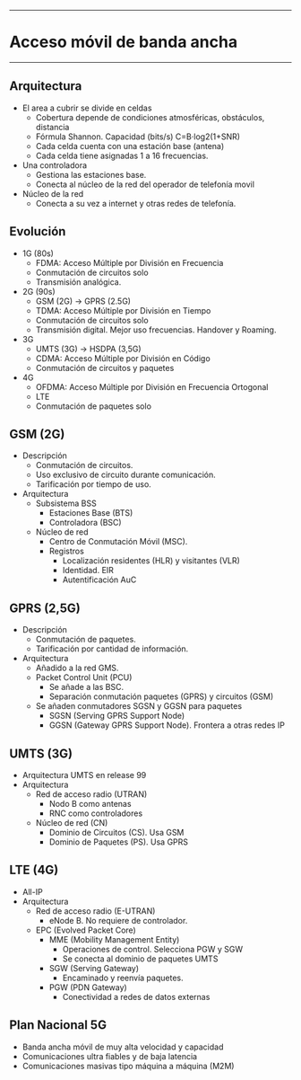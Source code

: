 
---
# Acceso móvil de banda ancha
---
## Arquitectura
- El area a cubrir se divide en celdas
	- Cobertura depende de condiciones atmosféricas, obstáculos, distancia
	- Fórmula Shannon. Capacidad (bits/s) C=B·log2(1+SNR)
	- Cada celda cuenta con una estación base (antena)
	- Cada celda tiene asignadas 1 a 16 frecuencias.
- Una controladora
	- Gestiona las estaciones base.
	- Conecta al núcleo de la red del operador de telefonía movil
- Núcleo de la red 
	- Conecta a su vez a internet y otras redes de telefonía.
## Evolución
- 1G (80s)
	- FDMA: Acceso Múltiple por División en Frecuencia
	- Conmutación de circuitos solo
	- Transmisión analógica.
- 2G (90s)
	- GSM (2G) -> GPRS (2.5G)
	- TDMA: Acceso Múltiple por División en Tiempo
	- Conmutación de circuitos solo
	- Transmisión digital. Mejor uso frecuencias. Handover y Roaming.
- 3G
	- UMTS (3G) -> HSDPA (3,5G)
	- CDMA: Acceso Múltiple por División en Código
	- Conmutación de circuitos y paquetes
- 4G
	- OFDMA: Acceso Múltiple por División en Frecuencia Ortogonal
	- LTE
	- Conmutación de paquetes solo
## GSM (2G)
- Descripción
	- Conmutación de circuitos.
	- Uso exclusivo de circuito durante comunicación.
	- Tarificación por tiempo de uso.
- Arquitectura
	- Subsistema BSS
		- Estaciones Base (BTS)
		- Controladora (BSC)
	- Núcleo de red
		- Centro de Conmutación Móvil (MSC).
		- Registros
			- Localización residentes (HLR) y visitantes (VLR)
			- Identidad. EIR
			- Autentificación AuC
## GPRS (2,5G)
- Descripción
	- Conmutación de paquetes.
	- Tarificación por cantidad de información.
- Arquitectura
	- Añadido a la red GMS.
	- Packet Control Unit (PCU) 
		- Se añade a las BSC.
		- Separación conmutación paquetes (GPRS) y circuitos (GSM)
	- Se añaden conmutadores SGSN y GGSN para paquetes
		- SGSN (Serving GPRS Support Node)
		- GGSN (Gateway GPRS Support Node). Frontera a otras redes IP
## UMTS (3G)
- Arquitectura UMTS en release 99
- Arquitectura
	- Red de acceso radio (UTRAN)
		- Nodo B como antenas
		- RNC como controladores
	- Núcleo de red (CN)
		- Dominio de Circuitos (CS). Usa GSM
		- Dominio de Paquetes (PS). Usa GPRS
## LTE (4G)
- All-IP
- Arquitectura
	- Red de acceso radio (E-UTRAN)
		- eNode B. No requiere de controlador.
	- EPC (Evolved Packet Core)
		- MME (Mobility Management Entity)
			- Operaciones de control. Selecciona PGW y SGW
			- Se conecta al dominio de paquetes UMTS
		- SGW (Serving Gateway)
			- Encaminado y reenvía paquetes.
		- PGW (PDN Gateway)
			- Conectividad a redes de datos externas
## Plan Nacional 5G
- Banda ancha móvil de muy alta velocidad y capacidad
- Comunicaciones ultra fiables y de baja latencia
- Comunicaciones masivas tipo máquina a máquina (M2M)